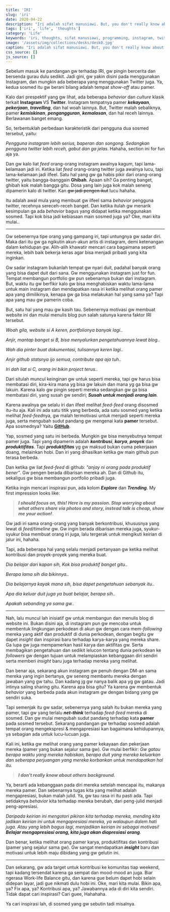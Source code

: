```yaml
---
title: 'IRI'
slug: 'iri'
date: 2020-04-22
description: "Iri adalah sifat manusiawi. But, you don't really know about others background."
tags: ['iri', 'life', 'thoughts']
category: 'Life'
keywords: 'iri, thoughts, sifat manusiawi, programming, instagram, twitter'
image: '/assets/img/collections/desks/desk0.jpg'
caption: "Iri adalah sifat manusiawi. But, you don't really know about others background."
css_source: []
js_source: []
---
```


Sebelum masuk ke pandangan gw terhadap IRI, gw pingin bercerita dan bersenda gurau dulu sedikit. Jadi gini, gw yakin disini pada menggunakan Instagram, dan mungkin ada beberapa yang menggunakan Twitter juga. Ya, kedua sosmed itu gw berani bilang adalah tempat *show-off* atau pamer.

Kalo dari prespektif yang gw lihat, ada beberapa *behavior* dan *culture* klasik terkait **Instagram** VS **Twitter**. Instagram tempatnya pamer ***kekayaan***, ***pekerjaan***, ***travelling***, dan hal woah lainnya. But, Twitter malah sebaliknya, pamer ***kemiskinan***, ***pengangguran***, ***kemalasan***, dan hal receh lainnya. Berlawanan banget emang.

So, terbentuklah perbedaan karakteristik dari pengguna dua sosmed tersebut, yaitu: 

*Pengguna instagram lebih serius, baperan dan songong. Sedangkan pengguna twitter lebih receh, gabut dan ga jelas*. Hahaha, section ini for fun aja ya.

Dan gw kalo liat *feed* orang-orang instagram awalnya kagum, tapi lama-kelamaan jadi iri. Ketika liat *feed* orang-orang twitter juga awalnya lucu, tapi lama-kelamaan jadi ilfeel. Satu hal yang gw ga habis pikir dari orang-orang twitter, yaitu bangga-banggain **Ghibah**. Apaan sih? Ga penting banget, ghibah kok malah bangga gitu. Dosa yang lain juga kok malah seneng dipamerin kalo di twitter. Kan ~~gw jadi pengen ikut~~ lucu hahaha.

Itu adalah awal mula yang membuat gw ilfeel sama *behavior* pengguna twitter, recehnya sereceh-receh banget. Dan ketika itulah gw menarik kesimpulan ga ada *behavior* bagus yang didapat ketika menggunakan sosmed. Tapi kok bisa jadi kebiasaan main sosmed juga ya? Oke, mari kita mulai..

---

Gw sebenernya tipe orang yang gampang iri, tapi untungnya gw sadar diri. Maka dari itu gw ga ngikutin akun-akun artis di instagram, demi ketenangan dalam kehidupan gw. Alih-alih khawatir mencari cara bagaimana seperti mereka, lebih baik bekerja keras agar bisa menjadi pribadi yang kita inginkan.

Gw sadar instagram bukanlah tempat gw nyari duit, padahal banyak orang yang bisa dapet duit dari sana. Gw menggunakan instagram just for fun. Tempat membangun portfolio gw pun sebenarnya bukan dari instagram. But, waktu itu gw berfikir kalo gw bisa menghabiskan waktu lama-lama untuk main instagram dan mendapatkan rasa iri ketika melihat orang pamer apa yang dimilikinya, kenapa gw ga bisa melakukan hal yang sama ya? Tapi apa yang mau gw pamerin coba.

But, satu hal yang mau gw kasih tau. Sebenernya motivasi gw membuat website ini dan mulai menulis blog pun salah satunya karena faktor IRI tersebut.

*Woah gila, website si A keren, portfolionya banyak lagi..*

*Anjir, mantap banget si B, bisa menyalurkan pengetahuannya lewat blog..*

*Wah dia pinter buat dokumentasi, tulisannya keren lagi..*

*Anjir github statsnya ijo semua, contribute apa aja tuh..*

*Iri dah liat si C, orang ini bikin project terus..*

Dari situlah muncul keinginan gw untuk seperti mereka, tapi gw harus bisa membatasi diri, kira-kira mana yg bisa gw lakuin dan mana yg ga bisa gw lakuin. Karena kalo gw pingin seperti mereka sedangkan gw ga bisa membatasi diri, yang susah gw sendiri; ***Susah untuk menjadi orang lain***.

Karena awalnya gw selalu iri dan ilfeel melihat *feed-feed* orang disosmed itu-itu aja. Kali ini ada satu titik yang berbeda, ada satu sosmed yang ketika melihat *feed-feed*nya, gw malah termotivasi untuk menjadi seperti mereka juga, serta mengubah sudut pandang gw mengenai kata **pamer** tersebut. Apa sosmednya? Yaitu [**GitHub**](https://github.com).

Yap, sosmed yang satu ini berbeda. Mungkin gw bisa menyebutnya tempat pamer juga. Tapi yang dipamerin adalah ***kontribusi***, ***karya***, ***proyek*** dan ***produktifitas***. Tapi ***produktifitas*** yg gw maksud bukan cuma pekerjaaan doang, melainkan hobi. Dan iri yang dihasilkan ketika gw main github pun terasa berbeda.

Dan ketika gw liat *feed-feed* di github: *"anjay ni orang pada produktif bener"*. Gw pengen berada dibarisan mereka ah. Dan di Github itu, sekaligus gw bisa membangun portfolio pribadi juga.

Ketika ingin mencari inspirasi pun, ada kolom ***Explore*** dan ***Trending***. My first impression looks like:

> ***I should focus on, this! Here is my passion. Stop worrying about what others share via photos and story, instead talk is cheap, show me your action!***.

Gw jadi iri sama orang-orang yang banyak berkontribusi, khususnya yang lewat di *feed/timeline* gw.  Gw ingin berada dibarisan mereka juga, syukur-syukur bisa membuat orang iri juga, lalu tergerak untuk mengikuti keirian di jalur ini, hahaha.

Tapi, ada beberapa hal yang selalu menjadi pertanyaan gw ketika melihat kontribusi dan proyek-proyek yang mereka buat.

*Dia belajar dari kapan sih, Kok bisa produktif banget gitu..*

*Berapa lama sih dia bikinnya..*

*Dia belajarnya kayak mana sih, bisa dapet pengetahuan sebanyak itu..*

*Apa dia keluar duit juga ya buat belajar, berapa sih..*

*Apakah sebanding ya sama gw..*

---

Nah, lalu muncul lah inisiatif gw untuk membangun dan menulis blog di website ini. Bukan disini aja, di instagram pun gw mencoba untuk membentuk lingkungan perkodean di akun gw dengan cara mem-*following* mereka yang aktif dan produktif di dunia perkodean, dengan begitu gw dapet *insight* dan inspirasi baru terhadap karya-karya yang mereka share. Ga lupa gw juga mempamerkan hasil karya dan aktifitas gw. Serta membagikan pengetahuan dan sedikit lelucon tentang dunia perkodean ke *followers* gw dengan tujuan untuk melampiaskan kebanggaan diri sendiri serta memberi *insight* baru juga terhadap mereka yang melihat.

Dan benar aja, sekarang akun instagram gw penuh dengan DM-an sama mereka yang ingin bertanya, gw seneng membantu mereka dengan jawaban yang gw tahu. Dan kadang jg gw nanya balik apa yg gw gatau. Jadi intinya saling sharing gitu. Karena apa bisa gitu? Ya karena gw membentuk *behavior* yang berbeda pada akun instagram gw dengan bidang yang gw sendiri suka.

Tapi semenjak itu gw sadar, sebenernya yang salah itu bukan mereka yang pamer, tapi gw yang terlalu ***net-think*** terhadap *feed-feed* mereka di sosmed. Dan gw mulai mengubah sudut pandang terhadap kata **pamer** pada sosmed tersebut. Sekarang pandangan gw terhadap sosmed adalah tempat orang mengekspresi & mengapresiasi kan bagaimana kehidupannya, ya sebagian ada untuk lucu-lucuan juga.

Kali ini, ketika gw melihat orang yang pamer kekayaan dan pekerjaan mereka (pamer yang bukan sejalur sama gw). Gw mulai berfikir: *Gw gatau berapa waktu yang mereka habiskan, berapa duit yang mereka keluarkan dan seberapa perjuangan yang mereka korbankan untuk mendapatkan hal itu.*

> ***I don't really know about others background.***

Ya, berarti ada kebanggaan pada diri mereka setelah mencapai itu, makanya mereka pamer. Dan sebenarnya tugas kita yang melihat adalah mengapresiasi, bukan malah julid. Ya, gw tau rasa iri itu pasti ada. Tapi setidaknya *behavior* kita terhadap mereka berubah, dari peng-julid menjadi peng-apresiasi.

*Daripada keirian ini mengotori pikiran kita terhadap mereka, mending kita jadikan keirian ini untuk mengapresiasi mereka, ya walaupun dalem hati juga. Atau yang lebih bagus lagi, menjadikan keirian ini sebagai motivasi! **Belajar mengapresiasi orang, kita juga akan diapresiasi orang**.*

Dan benar, ketika melihat orang pamer karya, produktifitas dan kontribusi (pamer yang sejalur sama gw). Gw sangat mendapatkan ***insight*** baru dan motivasi untuk lebih maju dibidang yang gw gelutin ini.

---

Dan sekarang, gw ada target untuk kontribusi ke komunitas tiap weekend, tapi kadang tersendat karena ga sempat dan mood-mood an juga. Biar ngerasa Work-life Balance gitu, dan karena gue belum dapet hobi selain didepan layar, jadi gue nikmati dulu hobi ini. Oke, mari kita mulai. Bikin apa, ya? Fix apa, ya? Kontribusi apa, ya? Jawabannya ada di diri kita sendiri. Tidak dapat cari inspirasi? Cari guee, Hahahaha.

Ya cari inspirasi lah, di sosmed yang gw sebutin tadi misalnya.
